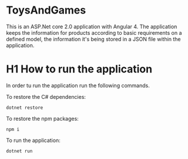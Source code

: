 # ToysAndGames

This is an ASP.Net core 2.0 application with Angular 4. The application keeps the information for products according to basic requirements on a defined model, the information it's being stored in a JSON file within the application.

H1 How to run the application
===

In order tu run the application run the following commands.

To restore the C# dependencies:

```dotnet restore```

To restore the npm packages:

 ```npm i```

To run the application:

 ```dotnet run```